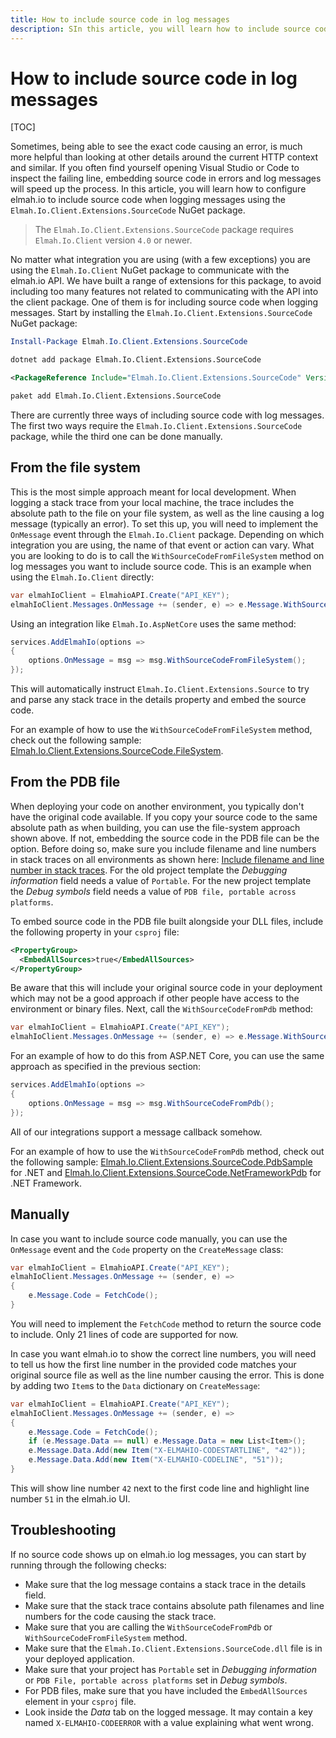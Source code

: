 ```yaml
---
title: How to include source code in log messages
description: SIn this article, you will learn how to include source code when logging messages using the Elmah.Io.Client.Extensions.SourceCode NuGet package.
---
```


# How to include source code in log messages

[TOC]

Sometimes, being able to see the exact code causing an error, is much more helpful than looking at other details around the current HTTP context and similar. If you often find yourself opening Visual Studio or Code to inspect the failing line, embedding source code in errors and log messages will speed up the process. In this article, you will learn how to configure elmah.io to include source code when logging messages using the `Elmah.Io.Client.Extensions.SourceCode` NuGet package.

> The `Elmah.Io.Client.Extensions.SourceCode` package requires `Elmah.Io.Client` version `4.0` or newer.

No matter what integration you are using (with a few exceptions) you are using the `Elmah.Io.Client` NuGet package to communicate with the elmah.io API. We have built a range of extensions for this package, to avoid including too many features not related to communicating with the API into the client package. One of them is for including source code when logging messages. Start by installing the `Elmah.Io.Client.Extensions.SourceCode` NuGet package:

```powershell fct_label="Package Manager"
Install-Package Elmah.Io.Client.Extensions.SourceCode
```
```cmd fct_label=".NET CLI"
dotnet add package Elmah.Io.Client.Extensions.SourceCode
```
```xml fct_label="PackageReference"
<PackageReference Include="Elmah.Io.Client.Extensions.SourceCode" Version="5.*" />
```
```xml fct_label="Paket CLI"
paket add Elmah.Io.Client.Extensions.SourceCode
```

There are currently three ways of including source code with log messages. The first two ways require the `Elmah.Io.Client.Extensions.SourceCode` package, while the third one can be done manually.

## From the file system

This is the most simple approach meant for local development. When logging a stack trace from your local machine, the trace includes the absolute path to the file on your file system, as well as the line causing a log message (typically an error). To set this up, you will need to implement the `OnMessage` event through the `Elmah.Io.Client` package. Depending on which integration you are using, the name of that event or action can vary. What you are looking to do is to call the `WithSourceCodeFromFileSystem` method on log messages you want to include source code. This is an example when using the `Elmah.Io.Client` directly:

```csharp
var elmahIoClient = ElmahioAPI.Create("API_KEY");
elmahIoClient.Messages.OnMessage += (sender, e) => e.Message.WithSourceCodeFromFileSystem();
```

Using an integration like `Elmah.Io.AspNetCore` uses the same method:

```csharp
services.AddElmahIo(options =>
{
    options.OnMessage = msg => msg.WithSourceCodeFromFileSystem();
});
```

This will automatically instruct `Elmah.Io.Client.Extensions.Source` to try and parse any stack trace in the details property and embed the source code.

For an example of how to use the `WithSourceCodeFromFileSystem` method, check out the following sample: [Elmah.Io.Client.Extensions.SourceCode.FileSystem](https://github.com/elmahio/Elmah.Io.Client.Extensions.SourceCode/tree/main/samples/Elmah.Io.Client.Extensions.SourceCode.FileSystem).

## From the PDB file

When deploying your code on another environment, you typically don't have the original code available. If you copy your source code to the same absolute path as when building, you can use the file-system approach shown above. If not, embedding the source code in the PDB file can be the option. Before doing so, make sure you include filename and line numbers in stack traces on all environments as shown here: [Include filename and line number in stack traces](include-filename-and-line-number-in-stacktraces.md). For the old project template the *Debugging information* field needs a value of `Portable`. For the new project template the *Debug symbols* field needs a value of `PDB file, portable across platforms`.

To embed source code in the PDB file built alongside your DLL files, include the following property in your `csproj` file:

```xml
<PropertyGroup>
  <EmbedAllSources>true</EmbedAllSources>
</PropertyGroup>
```

Be aware that this will include your original source code in your deployment which may not be a good approach if other people have access to the environment or binary files. Next, call the `WithSourceCodeFromPdb` method:

```csharp
var elmahIoClient = ElmahioAPI.Create("API_KEY");
elmahIoClient.Messages.OnMessage += (sender, e) => e.Message.WithSourceCodeFromPdb();
```

For an example of how to do this from ASP.NET Core, you can use the same approach as specified in the previous section:

```csharp
services.AddElmahIo(options =>
{
    options.OnMessage = msg => msg.WithSourceCodeFromPdb();
});
```

All of our integrations support a message callback somehow.

For an example of how to use the `WithSourceCodeFromPdb` method, check out the following sample: [Elmah.Io.Client.Extensions.SourceCode.PdbSample](https://github.com/elmahio/Elmah.Io.Client.Extensions.SourceCode/tree/main/samples/Elmah.Io.Client.Extensions.SourceCode.PdbSample) for .NET and [Elmah.Io.Client.Extensions.SourceCode.NetFrameworkPdb](https://github.com/elmahio/Elmah.Io.Client.Extensions.SourceCode/tree/main/samples/Elmah.Io.Client.Extensions.SourceCode.NetFrameworkPdb) for .NET Framework.

## Manually

In case you want to include source code manually, you can use the `OnMessage` event and the `Code` property on the `CreateMessage` class:

```csharp
var elmahIoClient = ElmahioAPI.Create("API_KEY");
elmahIoClient.Messages.OnMessage += (sender, e) =>
{
    e.Message.Code = FetchCode();
}
```

You will need to implement the `FetchCode` method to return the source code to include. Only 21 lines of code are supported for now.

In case you want elmah.io to show the correct line numbers, you will need to tell us how the first line number in the provided code matches your original source file as well as the line number causing the error. This is done by adding two `Item`s to the `Data` dictionary on `CreateMessage`:

```csharp
var elmahIoClient = ElmahioAPI.Create("API_KEY");
elmahIoClient.Messages.OnMessage += (sender, e) =>
{
    e.Message.Code = FetchCode();
    if (e.Message.Data == null) e.Message.Data = new List<Item>();
    e.Message.Data.Add(new Item("X-ELMAHIO-CODESTARTLINE", "42"));
    e.Message.Data.Add(new Item("X-ELMAHIO-CODELINE", "51"));
}
```

This will show line number `42` next to the first code line and highlight line number `51` in the elmah.io UI.

## Troubleshooting

If no source code shows up on elmah.io log messages, you can start by running through the following checks:

- Make sure that the log message contains a stack trace in the details field.
- Make sure that the stack trace contains absolute path filenames and line numbers for the code causing the stack trace.
- Make sure that you are calling the `WithSourceCodeFromPdb` or `WithSourceCodeFromFileSystem` method.
- Make sure that the `Elmah.Io.Client.Extensions.SourceCode.dll` file is in your deployed application.
- Make sure that your project has `Portable` set in *Debugging information* or `PDB File, portable across platforms` set in *Debug symbols*.
- For PDB files, make sure that you have included the `EmbedAllSources` element in your `csproj` file.
- Look inside the *Data* tab on the logged message. It may contain a key named `X-ELMAHIO-CODEERROR` with a value explaining what went wrong.